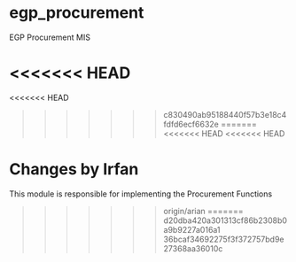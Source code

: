 # egp_procurement
EGP Procurement MIS

<<<<<<< HEAD
=======

<<<<<<< HEAD
>>>>>>> c830490ab95188440f57b3e18c4fdfd6ecf6632e
=======
<<<<<<< HEAD
<<<<<<< HEAD


Changes by Irfan
=======
This module is responsible for implementing the Procurement Functions
>>>>>>> origin/arian
=======
>>>>>>> d20dba420a301313cf86b2308b0a9b9227a016a1
>>>>>>> 36bcaf34692275f3f372757bd9e27368aa36010c
